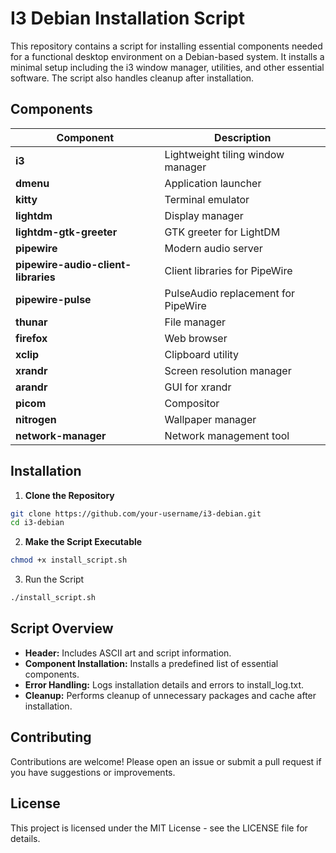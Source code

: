 # I3 Debian Installation Script

This repository contains a script for installing essential components needed for a functional desktop environment on a Debian-based system. It installs a minimal setup including the i3 window manager, utilities, and other essential software. The script also handles cleanup after installation.

## Components

| Component | Description |
|-----------|-------------|
| **i3**    | Lightweight tiling window manager |
| **dmenu** | Application launcher |
| **kitty** | Terminal emulator |
| **lightdm**         | Display manager |
| **lightdm-gtk-greeter** | GTK greeter for LightDM |
| **pipewire** | Modern audio server |
| **pipewire-audio-client-libraries** | Client libraries for PipeWire |
| **pipewire-pulse** | PulseAudio replacement for PipeWire |
| **thunar** | File manager |
| **firefox** | Web browser |
| **xclip** | Clipboard utility |
| **xrandr** | Screen resolution manager |
| **arandr** | GUI for xrandr |
| **picom** | Compositor |
| **nitrogen** | Wallpaper manager |
| **network-manager** | Network management tool |

## Installation

1. **Clone the Repository**
```bash
git clone https://github.com/your-username/i3-debian.git
cd i3-debian
```
2. **Make the Script Executable**
```bash
chmod +x install_script.sh
```
3. Run the Script
```bash
./install_script.sh
```
## Script Overview
- **Header:** Includes ASCII art and script information.
- **Component Installation:** Installs a predefined list of essential components.
- **Error Handling:** Logs installation details and errors to install_log.txt.
- **Cleanup:** Performs cleanup of unnecessary packages and cache after installation.

## Contributing
Contributions are welcome! Please open an issue or submit a pull request if you have suggestions or improvements.

## License
This project is licensed under the MIT License - see the LICENSE file for details.
